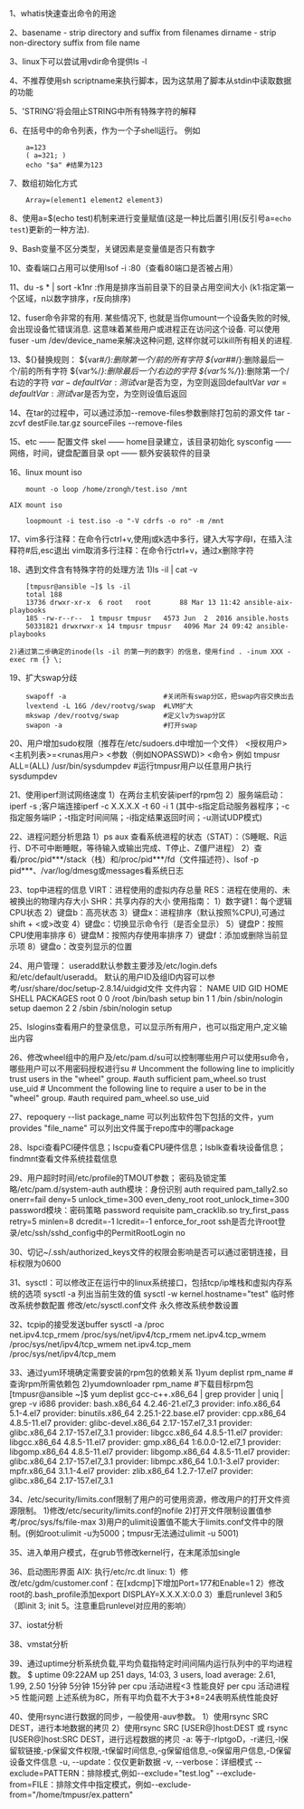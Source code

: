 1、whatis快速查出命令的用途

2、basename - strip directory and suffix from filenames
	dirname - strip non-directory suffix from file name

3、linux下可以尝试用vdir命令提供ls -l

4、不推荐使用sh scriptname来执行脚本，因为这禁用了脚本从stdin中读取数据的功能

5、'STRING'将会阻止STRING中所有特殊字符的解释

6、在括号中的命令列表，作为一个子shell运行。
	例如 
```shell
	a=123
	( a=321; )
	echo "$a" #结果为123
```

7、数组初始化方式
```shell
	Array=(element1 element2 element3)
```

8、使用a=$(echo test)机制来进行变量赋值(这是一种比后置引用(反引号a=`echo test`)更新的一种方法).

9、Bash变量不区分类型，关键因素是变量值是否只有数字

10、查看端口占用可以使用lsof -i :80（查看80端口是否被占用）

11、du -s * | sort -k1nr :作用是排序当前目录下的目录占用空间大小
    (k1:指定第一个区域，n以数字排序，r反向排序)

12、fuser命令非常的有用. 某些情况下, 也就是当你umount一个设备失败的时候, 会出现设备忙错误消息. 这意味着某些用户或进程正在访问这个设备. 可以使用fuser -um /dev/device_name来解决这种问题, 这样你就可以kill所有相关的进程.

13、${}替换规则：
	${var#*/}:删除第一个/前的所有字符
	${var##*/}:删除最后一个/前的所有字符
	${var%/*}:删除最后一个/右边的字符
	${var%%/*}}:删除第一个/右边的字符
	${var-defaultVar}:测试$var是否为空，为空则返回defaultVar
	${var=defaultVar}:测试$var是否为空，为空则设值后返回
	
14、在tar的过程中，可以通过添加--remove-files参数删除打包前的源文件
	tar -zcvf destFile.tar.gz sourceFiles --remove-files

15、etc —— 配置文件
		skel —— home目录建立，该目录初始化
		sysconfig —— 网络，时间，键盘配置目录
	opt —— 额外安装软件的目录

16、linux mount iso
```shell
	mount -o loop /home/zrongh/test.iso /mnt
```

	AIX mount iso
```shell
	loopmount -i test.iso -o "-V cdrfs -o ro" -m /mnt
```

17、vim多行注释：在命令行ctrl+v,使用j或k选中多行，键入大写字母I，在插入注释符#后,esc退出
	vim取消多行注释：在命令行ctrl+v，通过x删除字符
	
18、遇到文件含有特殊字符的处理方法
	1)ls -il | cat -v
```shell
	[tmpusr@ansible ~]$ ls -il
	total 188
    13736 drwxr-xr-x  6 root   root       88 Mar 13 11:42 ansible-aix-playbooks
    185 -rw-r--r--  1 tmpusr tmpusr   4573 Jun  2  2016 ansible.hosts
	50331821 drwxrwxr-x 14 tmpusr tmpusr   4096 Mar 24 09:42 ansible-playbooks
```
	2)通过第二步确定的inode(ls -il 的第一列的数字）的信息，使用find . -inum XXX -exec rm {} \;
	
19、扩大swap分歧
```shell
	swapoff -a                        #关闭所有swap分区，把swap内容交换出去
	lvextend -L 16G /dev/rootvg/swap  #LVM扩大 
	mkswap /dev/rootvg/swap           #定义lv为swap分区
	swapon -a                         #打开swap 
```

20、用户增加sudo权限（推荐在/etc/sudoers.d中增加一个文件）
<授权用户> <主机列表>=<runas用户> <参数（例如NOPASSWD)> <命令>
例如 tmpusr ALL=(ALL) /usr/bin/sysdumpdev   #运行tmpusr用户以任意用户执行sysdumpdev

21、使用iperf测试网络速度
	1）在两台主机安装iperf的rpm包
	2）服务端启动：iperf -s ;客户端连接iperf -c X.X.X.X -t 60 -i 1
	(其中-s指定启动服务器程序；-c指定服务端IP；-t指定时间间隔；-i指定结果返回时间；-u测试UDP模式)

22、进程问题分析思路
	1）ps aux 查看系统进程的状态（STAT）：（S睡眠、R运行、D不可中断睡眠，等待输入或输出完成、T停止、Z僵尸进程）
	2）查看/proc/pid***/stack（栈）和/proc/pid***/fd（文件描述符）、lsof -p pid***、/var/log/dmesg或messages看系统日志

23、top中进程的信息
	VIRT：进程使用的虚拟内存总量
	RES：进程在使用的、未被换出的物理内存大小
	SHR：共享内存的大小
	使用指南：
	1）数字键1：每个逻辑CPU状态
	2）键盘b：高亮状态
	3）键盘x：进程排序（默认按照%CPU),可通过shift + <或>改变
	4）键盘c：切换显示命令行（是否全显示）
	5）键盘P：按照CPU使用率排序
	6）键盘M：按照内存使用率排序
	7）键盘f：添加或删除当前显示项
	8）键盘o：改变列显示的位置
	
24、用户管理：
	useradd默认参数主要涉及/etc/login.defs和/etc/default/useradd。
	默认的用户ID及组ID内容可以参考/usr/share/doc/setup-2.8.14/uidgid文件
	文件内容：
		NAME	UID	GID	HOME		SHELL	       PACKAGES
		root	0	0	/root		/bin/bash	    setup
		bin	    1	1	/bin		/sbin/nologin	setup
		daemon	2	2	/sbin		/sbin/nologin	setup

25、lslogins查看用户的登录信息，可以显示所有用户，也可以指定用户,定义输出内容

26、修改wheel组中的用户及/etc/pam.d/su可以控制哪些用户可以使用su命令，哪些用户可以不用密码授权进行su
	# Uncomment the following line to implicitly trust users in the "wheel" group.
	#auth		sufficient	pam_wheel.so trust use_uid
	# Uncomment the following line to require a user to be in the "wheel" group.
	#auth		required	pam_wheel.so use_uid

27、repoquery --list package_name 可以列出软件包下包括的文件，yum provides "file_name" 可以列出文件属于repo库中的哪package

28、lspci查看PCI硬件信息；lscpu查看CPU硬件信息；lsblk查看块设备信息；findmnt查看文件系统挂载信息

29、用户超时时间/etc/profile的TMOUT参数；
    密码及锁定策略/etc/pam.d/system-auth
	auth模块：身份识别
	auth        required      pam_tally2.so    onerr=fail deny=5 unlock_time=300 even_deny_root root_unlock_time=300
	password模块：密码策略
	password    requisite      pam_cracklib.so try_first_pass retry=5 minlen=8 dcredit=-1  lcredit=-1 enforce_for_root
	ssh是否允许root登录/etc/ssh/sshd_config中的PermitRootLogin no
	
30、切记~/.ssh/authorized_keys文件的权限会影响是否可以通过密钥连接，目标权限为0600

31、sysctl：可以修改正在运行中的linux系统接口，包括tcp/ip堆栈和虚拟内存系统的选项
	sysctl -a 列出当前生效的值
	sysctl -w kernel.hostname="test" 临时修改系统参数配置
	修改/etc/sysctl.conf文件 永久修改系统参数设置
	
32、tcpip的接受发送buffer
		sysctl -a 							/proc                           
	net.ipv4.tcp_rmem				/proc/sys/net/ipv4/tcp_rmem
	net.ipv4.tcp_wmem				/proc/sys/net/ipv4/tcp_wmem
	net.ipv4.tcp_mem				/proc/sys/net/ipv4/tcp_mem
	
33、通过yum环境确定需要安装的rpm包的依赖关系
	1)yum deplist rpm_name     #查询rpm所需依赖包
	2)yumdownloader rpm_name   #下载目标rpm包
   [tmpusr@ansible ~]$ yum deplist gcc-c++.x86_64 | grep provider | uniq | grep -v i686
   provider: bash.x86_64 4.2.46-21.el7_3
   provider: info.x86_64 5.1-4.el7
   provider: binutils.x86_64 2.25.1-22.base.el7
   provider: cpp.x86_64 4.8.5-11.el7
   provider: glibc-devel.x86_64 2.17-157.el7_3.1
   provider: glibc.x86_64 2.17-157.el7_3.1
   provider: libgcc.x86_64 4.8.5-11.el7
   provider: libgcc.x86_64 4.8.5-11.el7
   provider: gmp.x86_64 1:6.0.0-12.el7_1
   provider: libgomp.x86_64 4.8.5-11.el7
   provider: libgomp.x86_64 4.8.5-11.el7
   provider: glibc.x86_64 2.17-157.el7_3.1
   provider: libmpc.x86_64 1.0.1-3.el7
   provider: mpfr.x86_64 3.1.1-4.el7
   provider: zlib.x86_64 1.2.7-17.el7
   provider: glibc.x86_64 2.17-157.el7_3.1

34、/etc/security/limits.conf限制了用户的可使用资源，修改用户的打开文件资源限制。
	1)修改/etc/security/limits.conf的nofile
	2)打开文件限制设置值参考/proc/sys/fs/file-max
	3)用户的ulimit设置值不能大于limits.conf文件中的限制。(例如root:ulimit -u为5000；tmpusr无法通过ulimit -u 5001)
	
35、进入单用户模式，在grub节修改kernel行，在末尾添加single

36、启动图形界面
	AIX: 执行/etc/rc.dt
	linux: 1）修改/etc/gdm/customer.conf：在[xdcmp]下增加Port=177和Enable=1
	       2）修改root的.bash_profile添加export DISPLAY=X.X.X.X:0.0
		   3）重启runlevel 3和5（即init 3; init 5。注意重启runlevel对应用的影响）
		   
37、iostat分析

38、vmstat分析

39、通过uptime分析系统负载,平均负载指特定时间间隔内运行队列中的平均进程数。
	$ uptime
	09:22AM   up 251 days,  14:03,  3 users,  load average: 2.61, 1.99, 2.50
	                                                       1分钟  5分钟  15分钟
	per cpu 活动进程<3    性能良好
	per cpu 活动进程>5    性能问题
    上述系统为8C，所有平均负载不大于3*8=24表明系统性能良好

40、使用rsync进行数据的同步，一般使用-auv参数。
    1）使用rsync SRC DEST，进行本地数据的拷贝
	2）使用rsync SRC [USER@]host:DEST 或 rsync [USER@]host:SRC DEST，进行远程数据的拷贝
	-a: 等于-rlptgoD，-r递归,-l保留软链接,-p保留文件权限,-t保留时间信息,-g保留组信息,-o保留用户信息,-D保留设备文件信息
	-u, --update：仅仅更新数据
	-v, --verbose：详细模式
	--exclude=PATTERN：排除模式,例如--exclude="test.log"
	--exclude-from=FILE：排除文件中指定模式，例如--exclude-from="/home/tmpusr/ex.pattern"


